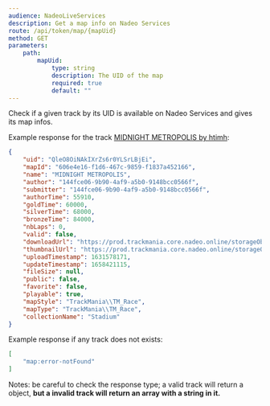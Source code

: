 ```yaml
---
audience: NadeoLiveServices
description: Get a map info on Nadeo Services
route: /api/token/map/{mapUid}
method: GET
parameters:
    path:
        mapUid:
            type: string
            description: The UID of the map
            required: true
            default: ""
---
```


Check if a given track by its UID is available on Nadeo Services and gives its map infos.

Example response for the track [MIDNIGHT METROPOLIS by htimh](https://trackmania.io/#/leaderboard/QleO8OiNAkIXrZs6r0YLSrLBjEi):

```json
{
    "uid": "QleO8OiNAkIXrZs6r0YLSrLBjEi",
    "mapId": "606e4e16-f1d6-467c-9859-f1837a452166",
    "name": "MIDNIGHT METROPOLIS",
    "author": "144fce06-9b90-4af9-a5b0-9148bcc0566f",
    "submitter": "144fce06-9b90-4af9-a5b0-9148bcc0566f",
    "authorTime": 55910,
    "goldTime": 60000,
    "silverTime": 68000,
    "bronzeTime": 84000,
    "nbLaps": 0,
    "valid": false,
    "downloadUrl": "https://prod.trackmania.core.nadeo.online/storageObjects/9c20aff3-2046-4d7c-aa9b-52617d8d99e2",
    "thumbnailUrl": "https://prod.trackmania.core.nadeo.online/storageObjects/4889bf39-a4f3-40b2-a582-9fa926e41930.jpg",
    "uploadTimestamp": 1631578171,
    "updateTimestamp": 1658421115,
    "fileSize": null,
    "public": false,
    "favorite": false,
    "playable": true,
    "mapStyle": "TrackMania\\TM_Race",
    "mapType": "TrackMania\\TM_Race",
    "collectionName": "Stadium"
}
```

Example response if any track does not exists:

```json
[
    "map:error-notFound"
]
```

Notes: be careful to check the response type; a valid track will return a object, **but a invalid track will return an array with a string in it.**
